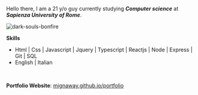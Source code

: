 <p>Hello there, I am a 21 y/o guy currently studying <i><strong>Computer science</strong></i> at <i><strong>Sapienza University of Rome</strong></i>.</p>

![dark-souls-bonfire](https://user-images.githubusercontent.com/40722616/185688963-2ff91b02-e2d1-49ad-99e6-de6a00b83b71.gif)


<p><strong>Skills</strong></p>

<ul>
<li>Html | Css | Javascript | Jquery | Typescript | Reactjs | Node | Express | Git | SQL</li>
<li>English | Italian</li>
</ul>
<br>
<p><strong>Portfolio Website</strong>: <a href="https://mignaway.github.io/portfolio">mignaway.github.io/portfolio</a></p>
</div>
